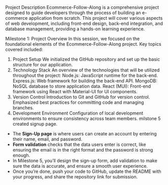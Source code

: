 Project Description
Ecommerce-Follow-Along is a comprehensive project designed to guide developers through the process of building an e-commerce application from scratch. This project will cover various aspects of web development, including front-end design, back-end integration, and database management, providing a hands-on learning experience.

Milestone 1: Project Overview
In this session, we focused on the foundational elements of the Ecommerce-Follow-Along project. Key topics covered included:

1. Project Setup
We initialized the GitHub repository and set up the basic structure for our application.
2. Technology Stack
An overview of the technologies that will be utilized throughout the project:
Node.js: JavaScript runtime for the back-end.
Express.js: Web framework for building the back-end API.
MongoDB: NoSQL database to store application data.
React (MUI): Front-end framework using React with Material-UI for UI components.
3. Version Control
Introduction to Git and GitHub for version control.
Emphasized best practices for committing code and managing branches.
4. Development Environment
Configuration of local development environments to ensure consistency across team members.
milstone 5 created signup page.
- The **Sign-Up page** is where users can create an account by entering their name, email, and password.
- **Form validation** checks that the data users enter is correct, like ensuring the email is in the right format and the password is strong enough.
- In Milestone 5, you’ll design the sign-up form, add validation to make sure the data is accurate, and ensure a smooth user experience.
- Once you’re done, push your code to GitHub, update the README with your progress, and share the repository link for submission.